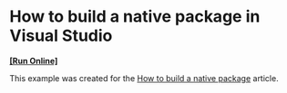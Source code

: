 # How to build a native package in Visual Studio
<!-- run online -->
**[[Run Online]](https://codecentral.devexpress.com/e4450)**
<!-- run online end -->


<p>This example was created for the <a href="https://www.devexpress.com/Support/Center/p/KA18680">How to build a native package</a> article.</p>

<br/>


